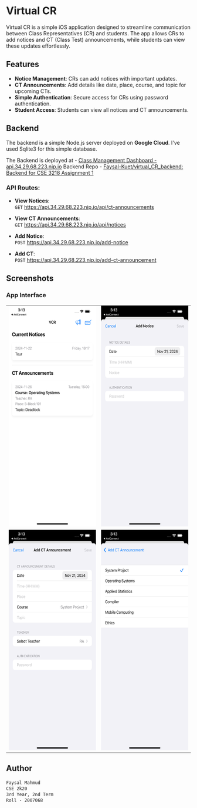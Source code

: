 
# Virtual CR

Virtual CR is a simple iOS application designed to streamline communication between Class Representatives (CR) and students. The app allows CRs to add notices and CT (Class Test) announcements, while students can view these updates effortlessly.

## Features

- **Notice Management**: CRs can add notices with important updates.
- **CT Announcements**: Add details like date, place, course, and topic for upcoming CTs.
- **Simple Authentication**: Secure access for CRs using password authentication.
- **Student Access**: Students can view all notices and CT announcements.

## Backend

The backend is a simple Node.js server deployed on **Google Cloud**.  I've used Sqlite3 for this simple database.

The Backend is deployed at -  [Class Management Dashboard - api.34.29.68.223.nip.io](https://api.34.29.68.223.nip.io/) 
Backend Repo - [Faysal-Kuet/virtual_CR_backend: Backend for CSE 3218 Assignment 1](https://github.com/Faysal-Kuet/virtual_CR_backend)

### API Routes:

- **View Notices**:  
  `GET` https://api.34.29.68.223.nip.io/api/ct-announcements

- **View CT Announcements**:  
  `GET` https://api.34.29.68.223.nip.io/api/notices

- **Add Notice**:  
  `POST` https://api.34.29.68.223.nip.io/add-notice

- **Add CT**:  
  `POST`  https://api.34.29.68.223.nip.io/add-ct-announcement  



## Screenshots

### App Interface
<table>
  <tr>
    <td><img src="./images/p1.png" height="600" alt="Screenshot1"></td>
    <td><img src="./images/p2.png" height="600" alt="Screenshot2"></td>
  </tr>
  <tr>
    <td><img src="./images/p3.png" height="600" alt="Screenshot3"></td>
    <td><img src="./images/p4.png" height="600" alt="Screenshot4"></td>
  </tr>
</table>


## Author
```
Faysal Mahmud
CSE 2k20
3rd Year, 2nd Term
Roll - 2007068
```
